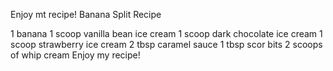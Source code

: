 Enjoy mt recipe!
Banana Split Recipe 

1 banana 
1 scoop vanilla bean ice cream
1 scoop dark chocolate ice cream
1 scoop strawberry ice cream
2 tbsp caramel sauce
1 tbsp scor bits 
2 scoops of whip cream 
Enjoy my recipe!